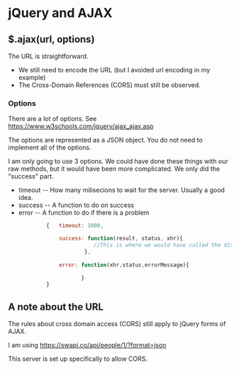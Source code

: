 # jQuery and AJAX

## $.ajax(url, options)

The URL is straightforward.  

* We still need to encode the URL (but I avoided url encoding in my example)
* The Cross-Domain References (CORS) must still be observed.

### Options
There are a lot of options.  See https://www.w3schools.com/jquery/ajax_ajax.asp

The options are represented as a JSON object.  You do not need to implement all of the options.

I am only going to use 3 options.  We could have done these things with our raw methods, but it would have been more complicated.  We only did the "success" part.

* timeout -- How many milisecions to wait for the server.  Usually a good idea.
* success  -- A function to do on success
* error -- A function to do if there is a problem

```javascript
			{	timeout: 1000,

				success: function(result, status, xhr){
					       //This is where we would have called the display() method
				        },
				
				error: function(xhr,status,errorMessage){
					
				       }
			}
```
## A note about the URL

The rules about cross domain access (CORS) still apply to jQuery forms of AJAX.  

I am using https://swapi.co/api/people/1/?format=json

This server is set up specifically to allow CORS.  